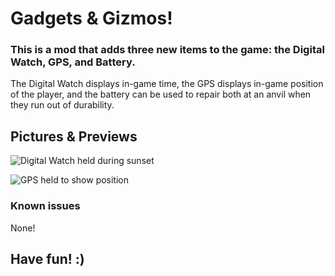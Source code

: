 # Gadgets & Gizmos!

### This is a mod that adds three new items to the game: the Digital Watch, GPS, and Battery.

The Digital Watch displays in-game time, the GPS displays in-game position of the player, and the battery can be used to repair both at an anvil when they run out of durability.

## Pictures & Previews

![Digital Watch held during sunset](https://cdn.modrinth.com/data/cached_images/cc324b9a0f2c0010ff3eeac66f13097656c01e49_0.webp)

![GPS held to show position](https://cdn.modrinth.com/data/cached_images/6ab7244a007fffa7e5e4c5f6e077749951552225.png)

### Known issues

None!

## Have fun! :)
